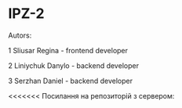 # IPZ-2
Autors:

1 Sliusar Regina - frontend developer

2 Liniychuk Danylo - backend developer

3 Serzhan Daniel - backend developer

<<<<<<< Посилання на репозиторій з сервером: 
